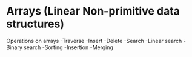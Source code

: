 # Arrays (Linear Non-primitive data structures)
Operations on arrays
-Traverse
-Insert
-Delete
-Search
  -Linear search
  -Binary search
-Sorting
  -Insertion
-Merging
